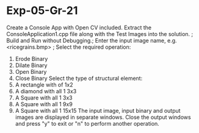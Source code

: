 # Exp-05-Gr-21
Create a Console App with Open CV included. Extract the ConsoleApplication1.cpp file along with the Test Images into the solution. ;
Build and Run without Debugging.;
Enter the input image name, e.g. <ricegrains.bmp> ;
Select the required operation:
   1.  Erode Binary
   2.  Dilate Binary
   3.  Open Binary
   4.  Close Binary
Select the type of structural element:
   1. A rectangle with of 1x2
   2. A diamond with all 1 3x3
   3. A Square with all 1 3x3
   4. A Square with all 1 9x9
   5. A Square with all 1 15x15
The input image, input binary and output images are displayed in separate windows.
Close the output windows and press "y" to exit or "n" to perform another operation.
